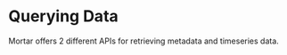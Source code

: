 Querying Data
=============

Mortar offers 2 different APIs for retrieving metadata and timeseries data.
